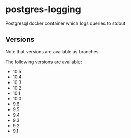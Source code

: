 # postgres-logging
Postgresql docker container which logs queries to stdout

## Versions
Note that versions are available as branches.


The following versions are available:

* 10.5
* 10.4
* 10.3
* 10.2
* 10.1
* 10.0
* 9.6
* 9.5
* 9.4
* 9.3
* 9.2
* 9.1
